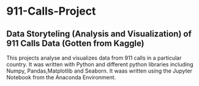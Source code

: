 # 911-Calls-Project
## Data Storyteling (Analysis and Visualization) of 911 Calls Data (Gotten from Kaggle)
This projects analyse and visualizes data from 911 calls in a particular country.
It was written with Python and different python libraries including Numpy, Pandas,Matplotlib and Seaborn.
It waas written using the Jupyter Notebook from the Anaconda Environment.
